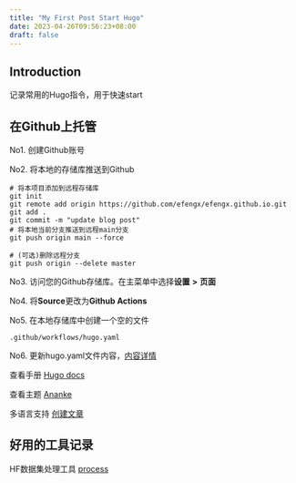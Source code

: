 ```yaml
---
title: "My First Post Start Hugo"
date: 2023-04-26T09:56:23+08:00
draft: false
---
```

## Introduction

记录常用的Hugo指令，用于快速start

<!--more-->

## 在Github上托管

No1. 创建Github账号

No2. 将本地的存储库推送到Github

```base
# 将本项目添加到远程存储库
git init
git remote add origin https://github.com/efengx/efengx.github.io.git
git add .
git commit -m "update blog post"
# 将本地当前分支推送到远程main分支
git push origin main --force

# (可选)删除远程分支
git push origin --delete master
```

No3. 访问您的Github存储库。在主菜单中选择**设置** **>** **页面**

No4. 将**Source**更改为**Github Actions**

No5. 在本地存储库中创建一个空的文件

```base
.github/workflows/hugo.yaml
```

No6. 更新hugo.yaml文件内容，[内容详情](https://gohugo.io/hosting-and-deployment/hosting-on-github/)

查看手册 [Hugo docs](https://gohugo.io/getting-started/quick-start "start hugo")

查看主题 [Ananke](https://github.com/theNewDynamic/gohugo-theme-ananke "github")

多语言支持 [创建文章](https://gohugo.io/content-management/multilingual/)

## 好用的工具记录

HF数据集处理工具 [process](https://huggingface.co/docs/datasets/process)
